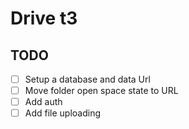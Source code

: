 # Drive t3

## TODO

- [ ] Setup a database and data Url
- [ ] Move folder open space state to URL
- [ ] Add auth
- [ ] Add file uploading
